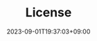 ---
title: "License"
description: "This document contains third-party-license content."
lead: "This document contains third-party-license content."
date: 2023-09-01T19:37:03+09:00
lastmod: 2023-09-01T19:37:03+09:00
draft: false
images: []
menu:
  docs:
    parent: "license"
    identifier: "license-5677179c5ded817788cab2ea8820717c"
weight: 999
toc: true
---